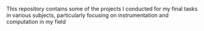 This repository contains some of the projects I conducted for my final tasks in various subjects, particularly focusing on instrumentation and computation in my field
